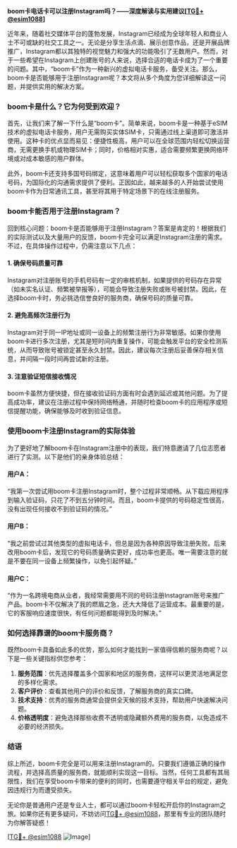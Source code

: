 **boom卡电话卡可以注册Instagram吗？——深度解读与实用建议[[TG💪+ @esim1088](https://t.me/s/esim1088)]**

近年来，随着社交媒体平台的蓬勃发展，Instagram已经成为全球年轻人和商业人士不可或缺的社交工具之一。无论是分享生活点滴、展示创意作品，还是开展品牌推广，Instagram都以其独特的视觉魅力和强大的功能吸引了无数用户。然而，对于一些希望在Instagram上创建账号的人来说，选择合适的电话卡成为了一个重要的问题。其中，“boom卡”作为一种新兴的虚拟电话卡服务，备受关注。那么，boom卡是否能够用于注册Instagram呢？本文将从多个角度为您详细解读这一问题，并提供实用的解决方案。

### boom卡是什么？它为何受到欢迎？

首先，让我们来了解一下什么是“boom卡”。简单来说，boom卡是一种基于eSIM技术的虚拟电话卡服务，用户无需购买实体SIM卡，只需通过线上渠道即可激活并使用。这种卡的优点显而易见：便捷性极高，用户可以在全球范围内轻松切换运营商，无需更换手机或物理SIM卡；同时，价格相对实惠，适合需要频繁更换网络环境或对成本敏感的用户群体。

此外，boom卡还支持多国号码绑定，这意味着用户可以轻松获取多个国家的电话号码，为国际化的沟通需求提供了便利。正因如此，越来越多的人开始尝试使用boom卡作为日常通讯工具，甚至将其用于特定场景下的在线注册服务。

### boom卡能否用于注册Instagram？

回到核心问题：boom卡是否能够用于注册Instagram？答案是肯定的！根据我们的实际测试以及大量用户的反馈，boom卡完全可以满足Instagram注册的需求。不过，在具体操作过程中，仍需注意以下几点：

#### 1. 确保号码质量可靠
Instagram对注册账号的手机号码有一定的审核机制，如果提供的号码存在异常（如未实名认证、频繁被举报等），可能会导致注册失败或账号被封禁。因此，在选择boom卡时，务必挑选信誉良好的服务商，确保号码的质量可靠。

#### 2. 避免高频次注册行为
Instagram对于同一IP地址或同一设备上的频繁注册行为非常敏感。如果你使用boom卡进行多次注册，尤其是短时间内重复操作，可能会触发平台的安全检测系统，从而导致账号被锁定甚至永久封禁。因此，建议每次注册后妥善保存相关信息，并间隔一段时间再尝试新的注册。

#### 3. 注意验证短信接收情况
boom卡虽然方便快捷，但在接收验证码方面有时会遇到延迟或其他问题。为了提高成功率，建议在注册过程中保持网络畅通，并随时检查boom卡的应用程序或短信提醒功能，确保能够及时收到验证信息。

### 使用boom卡注册Instagram的实际体验

为了更好地了解boom卡在Instagram注册中的表现，我们特意邀请了几位志愿者进行了实测。以下是他们的亲身体验总结：

#### 用户A：
“我第一次尝试用boom卡注册Instagram时，整个过程非常顺畅。从下载应用程序到输入验证码，只花了不到五分钟时间。而且，boom卡提供的号码稳定性很高，没有出现任何接收不到验证码的情况。”

#### 用户B：
“我之前尝试过其他类型的虚拟电话卡，但总是因为各种原因导致注册失败。后来改用boom卡后，发现它的号码质量确实更好，成功率也更高。唯一需要注意的就是不要在同一设备上频繁操作，以免引起怀疑。”

#### 用户C：
“作为一名跨境电商从业者，我经常需要用不同的号码注册Instagram账号来推广产品。boom卡不仅解决了我的燃眉之急，还大大降低了运营成本。最重要的是，它的客服响应速度很快，有任何问题都能得到及时解决。”

### 如何选择靠谱的boom卡服务商？

既然boom卡具备如此多的优势，那么如何才能找到一家值得信赖的服务商呢？以下是一些关键指标供您参考：

1. **服务范围**：优先选择覆盖多个国家和地区的服务商，这样可以更灵活地满足您的多样化需求。
2. **客户评价**：查看其他用户的评价和反馈，了解服务商的真实口碑。
3. **技术支持**：优秀的服务商通常会提供全天候的技术支持，帮助用户快速解决问题。
4. **价格透明度**：避免选择那些收费不透明或隐藏额外费用的服务商，以免造成不必要的经济损失。

### 结语

综上所述，boom卡完全是可以用来注册Instagram的。只要我们遵循正确的操作流程，并选择高质量的服务商，就能顺利实现这一目标。当然，任何工具都有其局限性，我们在享受boom卡带来的便利的同时，也需要遵守相关平台的规定，避免因违规行为而遭受损失。

无论你是普通用户还是专业人士，都可以通过boom卡轻松开启你的Instagram之旅。如果你还有更多疑问，不妨访问[TG💪+ @esim1088](https://t.me/s/esim1088)，那里有专业的团队随时为你解答疑惑！

[[TG💪+ @esim1088](https://t.me/s/esim1088) ![Image](https://i.postimg.cc/4NQfJmqS/Snipaste-2025-05-13-00-14-12.png)]